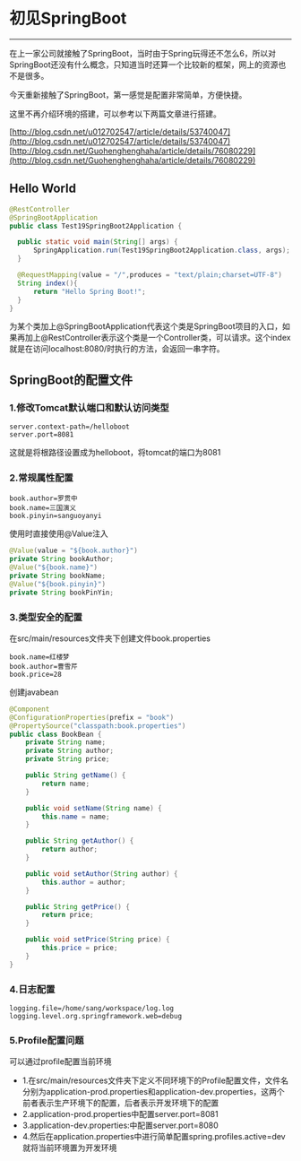 # 初见SpringBoot
---
在上一家公司就接触了SpringBoot，当时由于Spring玩得还不怎么6，所以对SpringBoot还没有什么概念，只知道当时还算一个比较新的框架，网上的资源也不是很多。

今天重新接触了SpringBoot，第一感觉是配置非常简单，方便快捷。

这里不再介绍环境的搭建，可以参考以下两篇文章进行搭建。

[http://blog.csdn.net/u012702547/article/details/53740047](http://blog.csdn.net/u012702547/article/details/53740047)
[http://blog.csdn.net/Guohenghenghaha/article/details/76080229](http://blog.csdn.net/Guohenghenghaha/article/details/76080229)

## Hello World
```java
@RestController
@SpringBootApplication
public class Test19SpringBoot2Application {

  public static void main(String[] args) {
      SpringApplication.run(Test19SpringBoot2Application.class, args);
  }

  @RequestMapping(value = "/",produces = "text/plain;charset=UTF-8")
  String index(){
      return "Hello Spring Boot!";
  }
}
```

为某个类加上@SpringBootApplication代表这个类是SpringBoot项目的入口，如果再加上@RestController表示这个类是一个Controller类，可以请求。这个index就是在访问localhost:8080/时执行的方法，会返回一串字符。

## SpringBoot的配置文件
### 1.修改Tomcat默认端口和默认访问类型
```properties
server.context-path=/helloboot
server.port=8081
```
这就是将根路径设置成为helloboot，将tomcat的端口为8081
### 2.常规属性配置
```properties
book.author=罗贯中
book.name=三国演义
book.pinyin=sanguoyanyi
```
使用时直接使用@Value注入
```java
@Value(value = "${book.author}")
private String bookAuthor;
@Value("${book.name}")
private String bookName;
@Value("${book.pinyin}")
private String bookPinYin;
```

### 3.类型安全的配置
在src/main/resources文件夹下创建文件book.properties
```properties
book.name=红楼梦
book.author=曹雪芹
book.price=28
```
创建javabean
```java
@Component
@ConfigurationProperties(prefix = "book")
@PropertySource("classpath:book.properties")
public class BookBean {
    private String name;
    private String author;
    private String price;

    public String getName() {
        return name;
    }

    public void setName(String name) {
        this.name = name;
    }

    public String getAuthor() {
        return author;
    }

    public void setAuthor(String author) {
        this.author = author;
    }

    public String getPrice() {
        return price;
    }

    public void setPrice(String price) {
        this.price = price;
    }
}
```
### 4.日志配置
```properties
logging.file=/home/sang/workspace/log.log
logging.level.org.springframework.web=debug
```

### 5.Profile配置问题
可以通过profile配置当前环境
* 1.在src/main/resources文件夹下定义不同环境下的Profile配置文件，文件名分别为application-prod.properties和application-dev.properties，这两个前者表示生产环境下的配置，后者表示开发环境下的配置
* 2.application-prod.properties中配置server.port=8081
* 3.application-dev.properties:中配置server.port=8080
* 4.然后在application.properties中进行简单配置spring.profiles.active=dev就将当前环境置为开发环境
